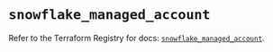 # `snowflake_managed_account`

Refer to the Terraform Registry for docs: [`snowflake_managed_account`](https://registry.terraform.io/providers/snowflakedb/snowflake/2.8.0/docs/resources/managed_account).
